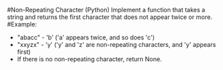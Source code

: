 
#Non-Repeating Character (Python)
Implement a function that takes a string and returns the first character that does not appear twice or more.
#Example:
- "abacc" - 'b' ('a' appears twice, and so does 'c')
- "xxyzx" - 'y' ('y' and 'z' are non-repeating characters, and 'y' appears first)
- If there is no non-repeating character, return None.
 